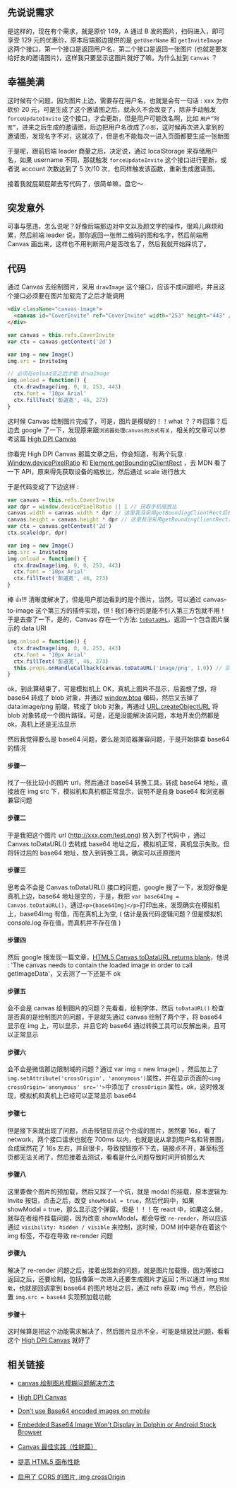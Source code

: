 ## 先说说需求

是这样的，现在有个需求，就是原价 149，A 通过 B 发的图片，扫码进入，即可享受 129 元的优惠价，原本后端那边提供的是 `getUserName` 和 `getInviteImage` 这两个接口，第一个接口是返回用户名，第二个接口是返回一张图片 (也就是要发给好友的邀请图片)，这样我只要显示这图片就好了嘛，为什么扯到 `Canvas` ？

## 幸福美满

这时候有个问题，因为图片上边，需要存在用户名，也就是会有一句话 : xxx 为你砍价 20 元，可是生成了这个邀请图之后，就永久不会改变了，除非手动触发 `forceUpdateInvite` 这个接口，才会更新，但是用户可能改名啊，比如 `用户“阿宽”`，进来之后生成的邀请图，后边把用户名改成了`小彭`，这时候再次进入拿到的邀请图，发现名字不对，这就凉了，但是也不能每次一进入页面都要生成一张新图

于是呢，跟前后端 leader 商量之后，决定说，通过 localStorage 来存储用户名，如果 username 不同，那就触发 `forceUpdateInvite` 这个接口进行更新，或者说 account 次数达到了 5 次/10 次，也同样触发该函数，重新生成邀请图。

接着我就屁颠屁颠去写代码了，很简单嘛，盘它～

## 突发意外

可事与愿违，怎么说呢？好像后端那边对中文以及颜文字的操作，很鸡儿麻烦和累，然后前端 leader 说，那你返回一张带二维码的图和名字，然后前端用 Canvas 画出来，这样也不用判断用户是否改名了，然后我就开始踩坑了。

## 代码

通过 Canvas 去绘制图片，采用 `drawImage` 这个接口，应该不成问题吧，并且这个接口必须要在图片加载完了之后才能调用

```html
<div className="canvas-image">
  <canvas id="CoverInvite" ref="CoverInvite" width="253" height="443" />
</div>
```

```javascript
var canvas = this.refs.CoverInvite
var ctx = canvas.getContext('2d')

var img = new Image()
img.src = InviteImg

// 必须在onload完之后才能 drwaImage
img.onload = function() {
  ctx.drawImage(img, 0, 0, 253, 443)
  ctx.font = '10px Arial'
  ctx.fillText('彭道宽', 46, 273)
}
```

这时候 Canvas 绘制图片完成了，可是，图片是模糊的！！what ？？咋回事？后边去 google 了一下，发现原来跟`浏览器处理canvas的方式有关`，相关的文章可以参考这篇 [High DPI Canvas](https://www.html5rocks.com/en/tutorials/canvas/hidpi/)

你看完 High DPI Canvas 那篇文章之后，你会知道，有两个玩意 : [Window.devicePixelRatio](https://developer.mozilla.org/zh-CN/docs/Web/API/Window/devicePixelRatio)
和 [Element.getBoundingClientRect](https://developer.mozilla.org/zh-CN/docs/Web/API/Element/getBoundingClientRect) ，去 MDN 看了一下 API，原来得先获取设备的缩放比，然后通过 scale 进行放大

于是代码变成了下边这样 :

```javascript
var canvas = this.refs.CoverInvite
var dpr = window.devicePixelRatio || 1 // 获取手机缩放比
canvas.width = canvas.width * dpr // 这里我没采用getBoundingClientRect后的width
canvas.height = canvas.height * dpr // 这里我没采用getBoundingClientRect后的height
var ctx = canvas.getContext('2d')
ctx.scale(dpr, dpr)

var img = new Image()
img.src = InviteImg
img.onload = function() {
  ctx.drawImage(img, 0, 0, 253, 443)
  ctx.font = '10px Arial'
  ctx.fillText('彭道宽', 46, 273)
}
```

棒 👍!!! 清晰度解决了，但是用户那边看到的是个图片，当然，可以通过 canvas-to-image 这个第三方的插件实现，但 ! 我们奉行的是能不引入第三方包就不用！于是去查了一下，是的，Canvas 存在一个方法: [`toDataURL`](<(https://developer.mozilla.org/zh-CN/docs/Web/API/HTMLCanvasElement/toDataURL#Example:_Dynamically_change_images)>)，返回一个包含图片展示的 data URI

```javascript
img.onload = function() {
  ctx.drawImage(img, 0, 0, 253, 443)
  ctx.font = '10px Arial'
  ctx.fillText('彭道宽', 46, 273)
  this.props.onHandleCallback(canvas.toDataURL('image/png', 1.0)) // 回传此data URI
}
```

ok，到此算结束了，可是模拟机上 OK，真机上图片不显示，后面想了想，将 base64 转成了 blob 对象，并通过 [window.btoa](https://developer.mozilla.org/zh-CN/docs/Web/API/WindowBase64/btoa) 编码，然后又去掉了 data:image/png 前缀，转成了 blob 对象，再通过 [URL.createObjectURL](https://developer.mozilla.org/zh-CN/docs/Web/API/URL/createObjectURL) 将 blob 对象转成一个图片路径。可是，还是没能解决该问题，本地开发仍然都是 ok，真机上还是无法显示

然后我觉得要么是 base64 问题，要么是浏览器兼容问题，于是开始排查 base64 的情况

#### 步骤一

找了一张比较小的图片 url，然后通过 base64 转换工具，转成 base64 地址，直接放在 img src 下，模拟机和真机都正常显示，说明不是自身 base64 和浏览器兼容问题

#### 步骤二

于是我把这个图片 url (http://xxx.com/test.png) 放入到了代码中 ，通过 Canvas.toDataURL() 去转成 base64 地址之后，模拟机正常，真机显示失败。但将转过后的 base64 地址，放入到转换工具，确实可以还原图片

#### 步骤三

思考会不会是 Canvas.toDataURL() 接口的问题，google 搜了一下，发现好像是真机上边，base64 地址是空的，于是，我把 `var base64Img = Canvas.toDataURL()`，通过`<p>{base64Img}</p>`打印出来，发现确实在模拟机上，base64Img 有值，而在真机上为空, ( 估计是我代码逻辑问题？但是模拟机 console.log 存在值，而真机并不存在值 )

#### 步骤四

然后 google 搜发现一篇文章，[HTML5 Canvas toDataURL returns blank](https://stackoverflow.com/questions/31193418/html5-canvas-todataurl-returns-blank)，他说 : 'The canvas needs to contain the loaded image in order to call getImageData'，又去测了一下还是不 ok

#### 步骤五

会不会是 canvas 绘制图片的问题？先看看，绘制字体，然后 `toDataURL()` 检查是否真的是绘制图片的问题，于是就先通过 canvas 绘制了两个字，将 base64 显示在 img 上，可以显示，并且它的 base64 通过转换工具可以反解出来，且可以正常显示

#### 步骤六

会不会是微信那边限制域的问题？通过 var img = new Image() ，然后加上了`img.setAttribute('crossOrigin', 'anonymous')`属性，并在显示页面的`<img crossOrigin='anonymous' src=''>`中添加了 `crossOrigin` 属性，ok，这时候发现，模拟机和真机上已经可以正常显示 base64

#### 步骤七

但是接下来就出现了问题，点击按钮显示这个合成的图片，居然要 16s，看了 network，两个接口请求也就在 700ms 以内，也就是说从拿到用户名和背景图，合成居然花了 16s 左右，并且很卡，导致按钮按不下去，链接点不开，甚至标签页都无法关闭了，然后接着去测试，看看是什么问题导致时间开销那么大

#### 步骤八

这里要做个图片的预加载，然后又踩了一个坑，就是 modal 的挂载，原本逻辑为: Invite 按钮，点击之后，改变 `showModal = true`，然后代码中，如果 showModal = true，那么显示这个弹窗，但是！！！在 react 中，如果这么做，就存在者组件挂载问题，因为改变 showModal，都会导致 `re-render`，所以应该通过 `visibility: hidden / visible` 来控制，这时候，DOM 树中是存在着这个 img 标签，不存在导致 re-render 问题

#### 步骤九

解决了 re-render 问题之后，接着出现新的问题，就是图片加载慢，因为等接口返回之后，还要绘制，包括像第一次进入还要生成图片才返回；所以通过 img `预加载`，也就是回调拿到 base64 的图片地址之后，通过 refs 获取 img 节点，然后设置 `img.src = base64` 实现预加载功能

#### 步骤十

这时候算是把这个功能需求解决了，然后图片显示不全，可能是缩放比问题，看看这个 [High DPI Canvas](https://www.html5rocks.com/en/tutorials/canvas/hidpi/) 就好了

## 相关链接

- [canvas 绘制图片模糊问题解决方法](https://segmentfault.com/a/1190000003730246)

- [High DPI Canvas](https://www.html5rocks.com/en/tutorials/canvas/hidpi/)

- [Don’t use Base64 encoded images on mobile](https://medium.com/snapp-mobile/dont-use-base64-encoded-images-on-mobile-13ddeac89d7c)

- [Embedded Base64 Image Won't Display in Dolphin or Android Stock Browser](https://stackoverflow.com/questions/7339721/embedded-base64-image-wont-display-in-dolphin-or-android-stock-browser)

- [Canvas 最佳实践（性能篇）](http://taobaofed.org/blog/2016/02/22/canvas-performance/)

- [提高 HTML5 画布性能](https://www.html5rocks.com/zh/tutorials/canvas/performance/)

- [启用了 CORS 的图片, img crossOrigin](https://developer.mozilla.org/zh-CN/docs/Web/HTML/CORS_enabled_image)
